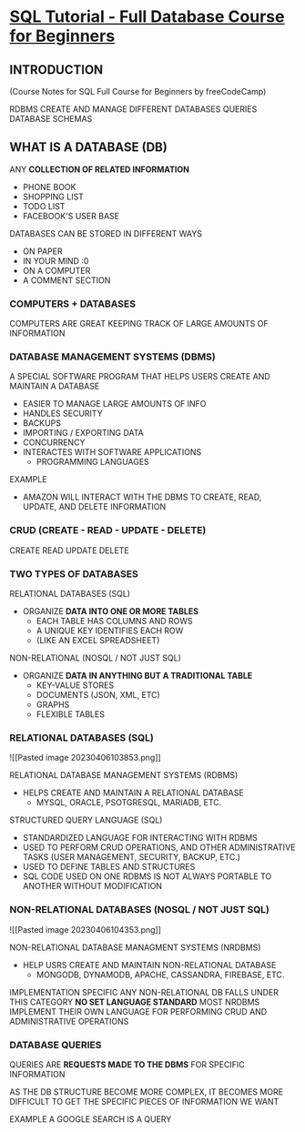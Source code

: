 # [SQL Tutorial - Full Database Course for Beginners](https://www.youtube.com/watch?v=HXV3zeQKqGY&t=3505s)

## INTRODUCTION

(Course Notes for SQL Full Course for Beginners by freeCodeCamp)

RDBMS
CREATE AND MANAGE DIFFERENT DATABASES
QUERIES
DATABASE SCHEMAS

## WHAT IS A DATABASE (DB)

ANY **COLLECTION OF RELATED INFORMATION**
- PHONE BOOK
- SHOPPING LIST
- TODO LIST
- FACEBOOK'S USER BASE

DATABASES CAN BE STORED IN DIFFERENT WAYS
- ON PAPER
- IN YOUR MIND :0
- ON A COMPUTER
- A COMMENT SECTION

### COMPUTERS + DATABASES

COMPUTERS ARE GREAT KEEPING TRACK OF LARGE AMOUNTS OF INFORMATION

### DATABASE MANAGEMENT SYSTEMS (DBMS)

A SPECIAL SOFTWARE PROGRAM THAT HELPS USERS CREATE AND MAINTAIN A DATABASE
- EASIER TO MANAGE LARGE AMOUNTS OF INFO
- HANDLES SECURITY
- BACKUPS
- IMPORTING / EXPORTING DATA
- CONCURRENCY
- INTERACTES WITH SOFTWARE APPLICATIONS
	- PROGRAMMING LANGUAGES

EXAMPLE
- AMAZON WILL INTERACT WITH THE DBMS TO CREATE, READ, UPDATE, AND DELETE INFORMATION

### CRUD (CREATE - READ - UPDATE - DELETE)

CREATE
READ
UPDATE
DELETE

### TWO TYPES OF DATABASES

RELATIONAL DATABASES (SQL)
- ORGANIZE **DATA INTO ONE OR MORE TABLES**
	- EACH TABLE HAS COLUMNS AND ROWS
	- A UNIQUE KEY IDENTIFIES EACH ROW
	- (LIKE AN EXCEL SPREADSHEET)

NON-RELATIONAL (NOSQL / NOT JUST SQL)
- ORGANIZE **DATA IN ANYTHING BUT A TRADITIONAL TABLE**
	- KEY-VALUE STORES
	- DOCUMENTS (JSON, XML, ETC)
	- GRAPHS
	- FLEXIBLE TABLES

### RELATIONAL DATABASES (SQL)

![[Pasted image 20230406103853.png]]

RELATIONAL DATABASE MANAGEMENT SYSTEMS (RDBMS)
- HELPS CREATE AND MAINTAIN A RELATIONAL DATABASE
	- MYSQL, ORACLE, PSOTGRESQL, MARIADB, ETC.

STRUCTURED QUERY LANGUAGE (SQL)
-  STANDARDIZED LANGUAGE FOR INTERACTING WITH RDBMS
-  USED TO PERFORM CRUD OPERATIONS, AND OTHER ADMINISTRATIVE TASKS (USER MANAGEMENT, SECURITY, BACKUP, ETC.)
- USED TO DEFINE TABLES AND STRUCTURES
- SQL CODE USED ON ONE RDBMS IS NOT ALWAYS PORTABLE TO ANOTHER WITHOUT MODIFICATION

### NON-RELATIONAL DATABASES (NOSQL / NOT JUST SQL)

![[Pasted image 20230406104353.png]]

NON-RELATIONAL DATABASE MANAGMENT SYSTEMS (NRDBMS)
- HELP USRS CREATE AND MAINTAIN NON-RELATIONAL DATABASE
	- MONGODB, DYNAMODB, APACHE, CASSANDRA, FIREBASE, ETC.

IMPLEMENTATION SPECIFIC
	ANY NON-RELATIONAL DB FALLS UNDER THIS CATEGORY
	**NO SET LANGUAGE STANDARD**
	MOST NRDBMS IMPLEMENT THEIR OWN LANGUAGE FOR PERFORMING CRUD AND ADMINISTRATIVE OPERATIONS

### DATABASE QUERIES

QUERIES ARE **REQUESTS MADE TO THE DBMS** FOR SPECIFIC INFORMATION

AS THE DB STRUCTURE BECOME MORE COMPLEX, IT BECOMES MORE DIFFICULT TO GET THE SPECIFIC PIECES OF INFORMATION WE WANT

EXAMPLE
	A GOOGLE SEARCH IS A QUERY